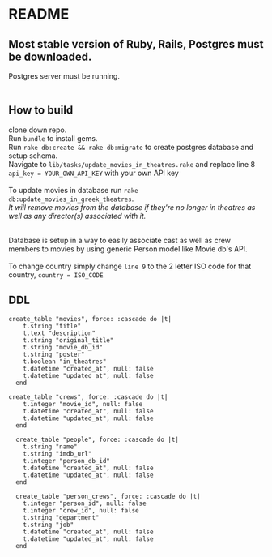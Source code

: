 # README

## Most stable version of Ruby, Rails, Postgres must be downloaded. <br />
Postgres server must be running. <br />
</br>

## How to build
clone down repo. <br />
Run `bundle` to install gems. <br />
Run `rake db:create && rake db:migrate` to create postgres database and setup schema. <br />
Navigate to `lib/tasks/update_movies_in_theatres.rake` and replace line 8 `api_key = YOUR_OWN_API_KEY` with your own API key </br>
</br>
To update movies in database run `rake db:update_movies_in_greek_theatres`. <br />
*It will remove movies from the database if they're no longer in theatres as well as any director(s) associated with it.* <br />
</br>

Database is setup in a way to easily associate cast as well as crew members to movies by using generic Person model like Movie db's API. <br />
<br />
To change country simply change `line 9` to the 2 letter ISO code for that country, `country = ISO_CODE` </br>


## DDL

```
create_table "movies", force: :cascade do |t|
    t.string "title"
    t.text "description"
    t.string "original_title"
    t.string "movie_db_id"
    t.string "poster"
    t.boolean "in_theatres"
    t.datetime "created_at", null: false
    t.datetime "updated_at", null: false
  end

create_table "crews", force: :cascade do |t|
    t.integer "movie_id", null: false
    t.datetime "created_at", null: false
    t.datetime "updated_at", null: false
  end

  create_table "people", force: :cascade do |t|
    t.string "name"
    t.string "imdb_url"
    t.integer "person_db_id"
    t.datetime "created_at", null: false
    t.datetime "updated_at", null: false
  end

  create_table "person_crews", force: :cascade do |t|
    t.integer "person_id", null: false
    t.integer "crew_id", null: false
    t.string "department"
    t.string "job"
    t.datetime "created_at", null: false
    t.datetime "updated_at", null: false
  end
```
